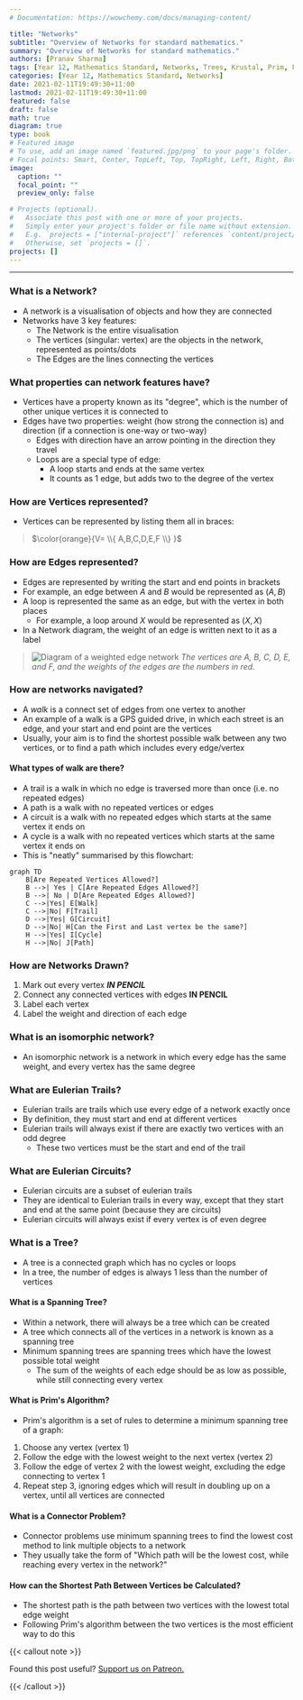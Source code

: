 ```yaml
---
# Documentation: https://wowchemy.com/docs/managing-content/

title: "Networks"
subtitle: "Overview of Networks for standard mathematics."
summary: "Overview of Networks for standard mathematics."
authors: [Pranav Sharma]
tags: [Year 12, Mathematics Standard, Networks, Trees, Krustal, Prim, Forward Scanning, Connector Problems, Isomorphic Networks, Leonard Euler]
categories: [Year 12, Mathematics Standard, Networks]
date: 2021-02-11T19:49:30+11:00
lastmod: 2021-02-11T19:49:30+11:00
featured: false
draft: false
math: true
diagram: true
type: book
# Featured image
# To use, add an image named `featured.jpg/png` to your page's folder.
# Focal points: Smart, Center, TopLeft, Top, TopRight, Left, Right, BottomLeft, Bottom, BottomRight.
image:
  caption: ""
  focal_point: ""
  preview_only: false

# Projects (optional).
#   Associate this post with one or more of your projects.
#   Simply enter your project's folder or file name without extension.
#   E.g. `projects = ["internal-project"]` references `content/project/deep-learning/index.md`.
#   Otherwise, set `projects = []`.
projects: []
---
```


---
### What is a Network?
- A network is a visualisation of objects and how they are connected
- Networks have 3 key features:
  - The Network is the entire visualisation
  - The vertices (singular: vertex) are the objects in the network, represented as points/dots
  - The Edges are the lines connecting the vertices
### What properties can network features have?
- Vertices have a property known as its "degree", which is the number of other unique vertices it is connected to
- Edges have two properties: weight (how strong the connection is) and direction (if a connection is one-way or two-way)
  - Edges with direction have an arrow pointing in the direction they travel
  - Loops are a special type of edge:
    - A loop starts and ends at the same vertex
    - It counts as 1 edge, but adds two to the degree of the vertex
### How are Vertices represented?
- Vertices can be represented by listing them all in braces:
> $\color{orange}{V= \\{ A,B,C,D,E,F \\} }$
### How are Edges represented?
- Edges are represented by writing the start and end points in brackets
- For example, an edge between $A$ and $B$ would be represented as $(A,B)$
- A loop is represented the same as an edge, but with the vertex in both places
  - For example, a loop around $X$ would be represented as $(X,X)$
- In a Network diagram, the weight of an edge is written next to it as a label
> ![Diagram of a weighted edge network](/statically-image-cdn/uploads/math-standard-networks/edges-1.png)
> *The vertices are A, B, C, D, E, and F, and the weights of the edges are the numbers in red.*
### How are networks navigated?
- A *walk* is a connect set of edges from one vertex to another
- An example of a walk is a GPS guided drive, in which each street is an edge, and your start and end point are the vertices
- Usually, your aim is to find the shortest possible walk between any two vertices, or to find a path which includes every edge/vertex
#### What types of walk are there?
- A trail is a walk in which no edge is traversed more than once (i.e. no repeated edges)
- A path is a walk with no repeated vertices or edges
- A circuit is a walk with no repeated edges which starts at the same vertex it ends on
- A cycle is a walk with no repeated vertices which starts at the same vertex it ends on
- This is "neatly" summarised by this flowchart:

```mermaid
graph TD
    B[Are Repeated Vertices Allowed?]
    B -->| Yes | C[Are Repeated Edges Allowed?]
    B -->| No | D[Are Repeated Edges Allowed?]
    C -->|Yes| E[Walk]
    C -->|No| F[Trail]
    D -->|Yes| G[Circuit]
    D -->|No| H[Can the First and Last vertex be the same?]
    H -->|Yes| I[Cycle]
    H -->|No| J[Path]
```

### How are Networks Drawn?

1. Mark out every vertex ***IN PENCIL***
2. Connect any connected vertices with edges **IN PENCIL**
3. Label each vertex
4. Label the weight and direction of each edge

### What is an isomorphic network?

- An isomorphic network is a network in which every edge has the same weight, and every vertex has the same degree 

### What are Eulerian Trails?

- Eulerian trails are trails which use every edge of a network exactly once
- By definition, they must start and end at different vertices
- Eulerian trails will always exist if there are exactly two vertices with an odd degree
  - These two vertices must be the start and end of the trail

### What are Eulerian Circuits?

- Eulerian circuits are a subset of eulerian trails
- They are identical to Eulerian trails in every way, except that they start and end at the same point (because they are circuits)
- Eulerian circuits will always exist if every vertex is of even degree

### What is a Tree?

- A tree is a connected graph which has no cycles or loops
- In a tree, the number of edges is always 1 less than the number of vertices

#### What is a Spanning Tree?

- Within a network, there will always be a tree which can be created
- A tree which connects all of the vertices in a network is known as a spanning tree
- Minimum spanning trees are spanning trees which have the lowest possible total weight
  - The sum of the weights of each edge should be as low as possible, while still connecting every vertex

#### What is Prim's Algorithm?

- Prim's algorithm is a set of rules to determine a minimum spanning tree of a graph:

1. Choose any vertex (vertex 1)
2. Follow the edge with the lowest weight to the next vertex (vertex 2)
3. Follow the edge of vertex 2 with the lowest weight, excluding the edge connecting to vertex 1
4. Repeat step 3, ignoring edges which will result in doubling up on a vertex, until all vertices are connected

#### What is a Connector Problem?

- Connector problems use minimum spanning trees to find the lowest cost method to link multiple objects to a network
- They usually take the form of "Which path will be the lowest cost, while reaching every vertex in the network?"

#### How can the Shortest Path Between Vertices be Calculated?

- The shortest path is the path between two vertices with the lowest total edge weight
- Following Prim's algorithm between the two vertices is the most efficient way to do this

{{< callout note >}}

Found this post useful? [Support us on Patreon.](https://patreon.com/schoolnotes)

{{< /callout >}}